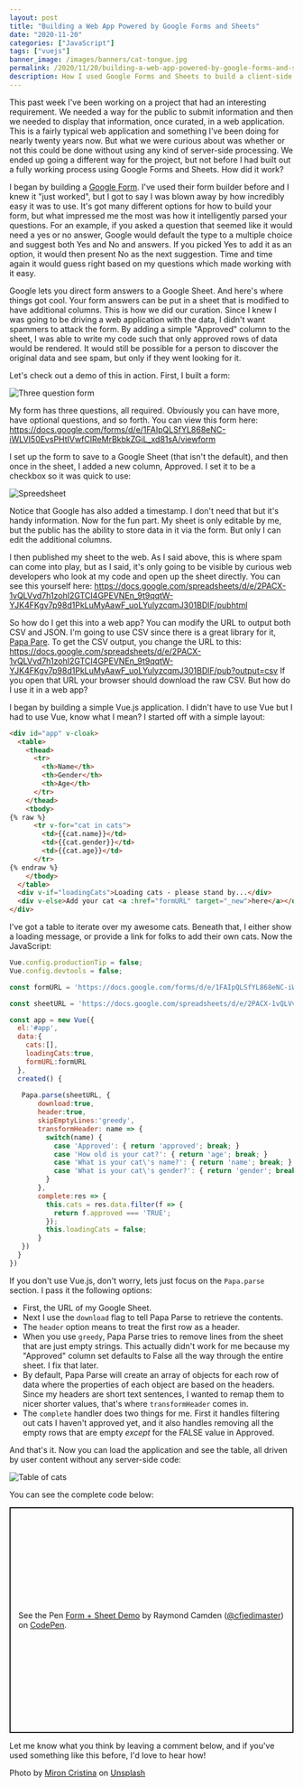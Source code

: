 ```yaml
---
layout: post
title: "Building a Web App Powered by Google Forms and Sheets"
date: "2020-11-20"
categories: ["JavaScript"]
tags: ["vuejs"]
banner_image: /images/banners/cat-tongue.jpg
permalink: /2020/11/20/building-a-web-app-powered-by-google-forms-and-sheets
description: How I used Google Forms and Sheets to build a client-side application.
---
```


This past week I've been working on a project that had an interesting requirement. We needed a way for the public to submit information and then we needed to display that information, once curated, in a web application. This is a fairly typical web application and something I've been doing for nearly twenty years now. But what we were curious about was whether or not this could be done without using any kind of server-side processing. We ended up going a different way for the project, but not before I had built out a fully working process using Google Forms and Sheets. How did it work?

I began by building a [Google Form](https://forms.google.com). I've used their form builder before and I knew it "just worked", but I got to say I was blown away by how incredibly easy it was to use. It's got many different options for how to build your form, but what impressed me the most was how it intelligently parsed your questions. For an example, if you asked a question that seemed like it would need a yes or no answer, Google would default the type to a multiple choice and suggest both Yes and No and answers. If you picked Yes to add it as an option, it would then present No as the next suggestion. Time and time again it would guess right based on my questions which made working with it easy. 

Google lets you direct form answers to a Google Sheet. And here's where things got cool. Your form answers can be put in a sheet that is modified to have additional columns. This is how we did our curation. Since I knew I was going to be driving a web application with the data, I didn't want spammers to attack the form. By adding a simple "Approved" column to the sheet, I was able to write my code such that only approved rows of data would be rendered. It would still be possible for a person to discover the original data and see spam, but only if they went looking for it. 

Let's check out a demo of this in action. First, I built a form:

<p>
<img data-src="https://static.raymondcamden.com/images/2020/11/forma1.jpg" alt="Three question form" class="lazyload imgborder imgcenter">
</p>

My form has three questions, all required. Obviously you can have more, have optional questions, and so forth. You can view this form here: <https://docs.google.com/forms/d/e/1FAIpQLSfYL868eNC-iWLVI50EvsPHtIVwfCIReMrBkbkZGiL_xd81sA/viewform>

I set up the form to save to a Google Sheet (that isn't the default), and then once in the sheet, I added a new column, Approved. I set it to be a checkbox so it was quick to use:

<p>
<img data-src="https://static.raymondcamden.com/images/2020/11/form2.jpg" alt="Spreedsheet" class="lazyload imgborder imgcenter">
</p>

Notice that Google has also added a timestamp. I don't need that but it's handy information. Now for the fun part. My sheet is only editable by me, but the public has the ability to store data in it via the form. But only I can edit the additional columns. 

I then published my sheet to the web. As I said above, this is where spam can come into play, but as I said, it's only going to be visible by curious web developers who look at my code and open up the sheet directly. You can see this yourself here: <https://docs.google.com/spreadsheets/d/e/2PACX-1vQLVvd7h1zohI2GTCI4GPEVNEn_9t9qqtW-YJK4FKgv7p98d1PkLuMyAawF_uoLYulyzcqmJ301BDlF/pubhtml>

So how do I get this into a web app? You can modify the URL to output both CSV and JSON. I'm going to use CSV since there is a great library for it, [Papa Pare](https://www.papaparse.com/). To get the CSV output, you change the URL to this: <https://docs.google.com/spreadsheets/d/e/2PACX-1vQLVvd7h1zohI2GTCI4GPEVNEn_9t9qqtW-YJK4FKgv7p98d1PkLuMyAawF_uoLYulyzcqmJ301BDlF/pub?output=csv> If you open that URL your browser should download the raw CSV. But how do I use it in a web app?

I began by building a simple Vue.js application. I didn't have to use Vue but I had to use Vue, know what I mean? I started off with a simple layout:

```html
<div id="app" v-cloak>
  <table>
    <thead>
      <tr>
        <th>Name</th>
        <th>Gender</th>
        <th>Age</th>
      </tr>
    </thead>
    <tbody>
{% raw %}
      <tr v-for="cat in cats">
        <td>{{cat.name}}</td>
        <td>{{cat.gender}}</td>
        <td>{{cat.age}}</td>
      </tr>
{% endraw %}    
	</tbody>
  </table>
  <div v-if="loadingCats">Loading cats - please stand by...</div>
  <div v-else>Add your cat <a :href="formURL" target="_new">here</a></div>
</div>
```

I've got a table to iterate over my awesome cats. Beneath that, I either show a loading message, or provide a link for folks to add their own cats. Now the JavaScript:

```js
Vue.config.productionTip = false;
Vue.config.devtools = false;

const formURL = 'https://docs.google.com/forms/d/e/1FAIpQLSfYL868eNC-iWLVI50EvsPHtIVwfCIReMrBkbkZGiL_xd81sA/viewform?usp=sf_link';

const sheetURL = 'https://docs.google.com/spreadsheets/d/e/2PACX-1vQLVvd7h1zohI2GTCI4GPEVNEn_9t9qqtW-YJK4FKgv7p98d1PkLuMyAawF_uoLYulyzcqmJ301BDlF/pub?output=csv';

const app = new Vue({
  el:'#app',
  data:{
    cats:[],
    loadingCats:true,
	formURL:formURL
  },
  created() {
    
   Papa.parse(sheetURL, {
       download:true,
       header:true,
       skipEmptyLines:'greedy',
       transformHeader: name => {
         switch(name) {
           case 'Approved': { return 'approved'; break; }
           case 'How old is your cat?': { return 'age'; break; }
           case 'What is your cat\'s name?': { return 'name'; break; }
           case 'What is your cat\'s gender?': { return 'gender'; break; }
         }
       },
       complete:res => {
         this.cats = res.data.filter(f => {
           return f.approved === 'TRUE';
         });
         this.loadingCats = false;
       }
   })
  }
})
```

If you don't use Vue.js, don't worry, lets just focus on the `Papa.parse` section. I pass it the following options:

* First, the URL of my Google Sheet.
* Next I use the `download` flag to tell Papa Parse to retrieve the contents.
* The `header` option means to treat the first row as a header.
* When you use `greedy`, Papa Parse tries to remove lines from the sheet that are just empty strings. This actually didn't work for me because my "Approved" column set defaults to False all the way through the entire sheet. I fix that later.
* By default, Papa Parse will create an array of objects for each row of data where the properties of each object are based on the headers. Since my headers are short text sentences, I wanted to remap them to nicer shorter values, that's where `transformHeader` comes in.
* The `complete` handler does two things for me. First it handles filtering out cats I haven't approved yet, and it also handles removing all the empty rows that are empty *except* for the FALSE value in Approved.

And that's it. Now you can load the application and see the table, all driven by user content without any server-side code:

<p>
<img data-src="https://static.raymondcamden.com/images/2020/11/form3.jpg" alt="Table of cats" class="lazyload imgborder imgcenter">
</p>

You can see the complete code below:

<p class="codepen" data-height="400" data-theme-id="dark" data-default-tab="js,result" data-user="cfjedimaster" data-slug-hash="zYBVWLY" style="height: 400px; box-sizing: border-box; display: flex; align-items: center; justify-content: center; border: 2px solid; margin: 1em 0; padding: 1em;" data-pen-title="Form + Sheet Demo">
  <span>See the Pen <a href="https://codepen.io/cfjedimaster/pen/zYBVWLY">
  Form + Sheet Demo</a> by Raymond Camden (<a href="https://codepen.io/cfjedimaster">@cfjedimaster</a>)
  on <a href="https://codepen.io">CodePen</a>.</span>
</p>
<script async src="https://static.codepen.io/assets/embed/ei.js"></script>

Let me know what you think by leaving a comment below, and if you've used something like this before, I'd love to hear how!

<span>Photo by <a href="https://unsplash.com/@crismiron?utm_source=unsplash&amp;utm_medium=referral&amp;utm_content=creditCopyText">Miron Cristina</a> on <a href="https://unsplash.com/s/photos/form-cat?utm_source=unsplash&amp;utm_medium=referral&amp;utm_content=creditCopyText">Unsplash</a></span>